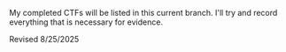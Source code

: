 My completed CTFs will be listed in this current branch. I'll try and record everything that is necessary for evidence.

Revised 8/25/2025
